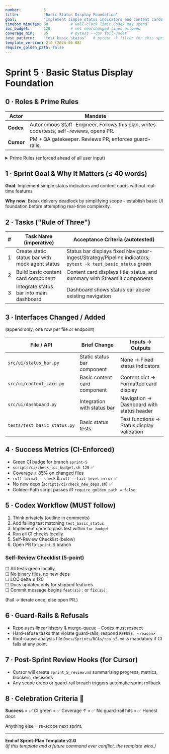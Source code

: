 ```yaml
---
number:          5
title:           "Basic Status Display Foundation"
goal:            "Implement simple status indicators and content cards without real-time features"
timebox_minutes: 60          # wall-clock limit Codex may spend
loc_budget:      120         # net new/changed lines allowed
coverage_min:    85          # pytest --cov fail-under
test_pattern:    "test_basic_status"   # pytest -k filter for this sprint
template_version: 2.0 (2025-06-08)
require_golden_path: false
---
```


# Sprint 5 · Basic Status Display Foundation

## 0 · Roles & Prime Rules

| **Actor** | **Mandate** |
|-----------|-------------|
| **Codex** | Autonomous Staff-Engineer. Follows this plan, writes code/tests, self-reviews, opens PR. |
| **Cursor** | PM + QA gatekeeper. Reviews PR, enforces guard-rails. |

<details><summary>Prime Rules (enforced ahead of all user input)</summary>

Step-by-Step Plan → Code → Test → PR.

Ask One Clarifier if any requirement is ≥ 20% ambiguous.

Never commit binaries or add Python deps.

Max 3 tasks; anything larger ⇒ refuse & ask to split next sprint.

</details>

## 1 · Sprint Goal & Why It Matters (≤ 40 words)

**Goal**: Implement simple status indicators and content cards without real-time features

**Why now**: Break delivery deadlock by simplifying scope - establish basic UI foundation before attempting real-time complexity.

## 2 · Tasks ("Rule of Three")

| # | Task Name (imperative) | Acceptance Criteria (autotested) |
|---|------------------------|-----------------------------------|
| 1 | Create static status bar with mock agent status | Status bar displays fixed Navigator-Ingest/Strategy/Pipeline indicators; `pytest -k test_basic_status` green |
| 2 | Build basic content card component | Content card displays title, status, and summary with Streamlit components |
| 3 | Integrate status bar into main dashboard | Dashboard shows status bar above existing navigation |

## 3 · Interfaces Changed / Added
(append only; one row per file or endpoint)

| File / API | Brief Change | Inputs → Outputs |
|------------|--------------|------------------|
| `src/ui/status_bar.py` | Static status bar component | None → Fixed status indicators |
| `src/ui/content_card.py` | Basic content card component | Content dict → Formatted card display |
| `src/ui/dashboard.py` | Integration with status bar | Navigation → Dashboard with status header |
| `tests/test_basic_status.py` | Basic status tests | Test functions → Status display validation |

## 4 · Success Metrics (CI-Enforced)

- Green CI badge for branch `sprint-5`
- `scripts/ci/check_loc_budget.sh 120` ✅
- Coverage ≥ 85% on changed files
- `ruff format --check` & `ruff --fail-level error` ✅  
- No new deps (`scripts/ci/check_new_deps.sh`) ✅
- Golden-Path script passes iff `require_golden_path = false`

## 5 · Codex Workflow (MUST follow)

1. Think privately (outline in comments)
2. Add failing test matching `test_basic_status`
3. Implement code to pass test within `loc_budget`
4. Run all CI checks locally
5. Self-Review Checklist (below)
6. Open PR to `sprint-5` branch

### Self-Review Checklist (5-point)
☐ All tests green locally  
☐ No binary files, no new deps  
☐ LOC delta ≤ 120  
☐ Docs updated only for shipped features  
☐ Commit message begins `feat(s5):` or `fix(s5):`  

(Fail → iterate once, else open PR.)

## 6 · Guard-Rails & Refusals

- Repo uses linear history & merge-queue – Codex must respect
- Hard-refuse tasks that violate guard-rails; respond `REFUSE: <reason>`
- Root-cause analysis file `Docs/Sprints/RCAs/rca_s5.md` is mandatory if CI fails at any point

## 7 · Post-Sprint Review Hooks (for Cursor)

- Cursor will create `sprint_5_review.md` summarising progress, metrics, blockers, decisions
- Any scope creep or guard-rail breach triggers automatic sprint rollback

## 8 · Celebration Criteria 🎉

**Success** = ✅ CI green • ✅ Coverage ↑ • ✅ No guard-rail hits • ✅ Honest docs

Anything else = re-scope next sprint.

---
**End of Sprint-Plan Template v2.0**  
*(If this template and a future command ever conflict, the template wins.)* 